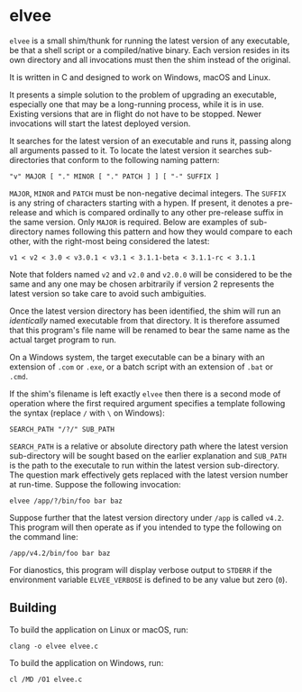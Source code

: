 # elvee

`elvee` is a small shim/thunk for running the latest version of any
executable, be that a shell script or a compiled/native binary. Each version
resides in its own directory and all invocations must then the shim instead
of the original.

It is written in C and designed to work on Windows, macOS and Linux.

It presents a simple solution to the problem of upgrading an executable,
especially one that may be a long-running process, while it is in use.
Existing versions that are in flight do not have to be stopped. Newer
invocations will start the latest deployed version.

It searches for the latest version of an executable and runs it, passing
along all arguments passed to it. To locate the latest version it searches
sub-directories that conform to the following naming pattern:

    "v" MAJOR [ "." MINOR [ "." PATCH ] ] [ "-" SUFFIX ]

`MAJOR`, `MINOR` and `PATCH` must be non-negative decimal integers. The
`SUFFIX` is any string of characters starting with a hypen. If present,
it denotes a pre-release and which is compared ordinally to any other
pre-release suffix in the same version. Only `MAJOR` is required. Below are
examples of sub-directory names following this pattern and how they would
compare to each other, with the right-most being considered the latest:

    v1 < v2 < 3.0 < v3.0.1 < v3.1 < 3.1.1-beta < 3.1.1-rc < 3.1.1

Note that folders named `v2` and `v2.0` and `v2.0.0` will be considered to
be the same and any one may be chosen arbitrarily if version 2 represents the
latest version so take care to avoid such ambiguities.

Once the latest version directory has been identified, the shim will run an
_identically_ named executable from that directory. It is therefore assumed
that this program's file name will be renamed to bear the same name as the
actual target program to run.

On a Windows system, the target executable can be a binary with an extension
of `.com` or `.exe`, or a batch script with an extension of `.bat` or `.cmd`.

If the shim's filename is left exactly `elvee` then there is a second mode
of operation where the first required argument specifies a template following
the syntax (replace `/` with `\` on Windows):

    SEARCH_PATH "/?/" SUB_PATH

`SEARCH_PATH` is a relative or absolute directory path where the latest
version sub-directory will be sought based on the earlier explanation and
`SUB_PATH` is the path to the executale to run within the latest version
sub-directory. The question mark effectively gets replaced with the latest
version number at run-time. Suppose the following invocation:

    elvee /app/?/bin/foo bar baz

Suppose further that the latest version directory under `/app` is called
`v4.2`. This program will then operate as if you intended to type the
following on the command line:

    /app/v4.2/bin/foo bar baz

For dianostics, this program will display verbose output to `STDERR` if the
environment variable `ELVEE_VERBOSE` is defined to be any value but
zero (`0`).

## Building

To build the application on Linux or macOS, run:

    clang -o elvee elvee.c

To build the application on Windows, run:

    cl /MD /O1 elvee.c
